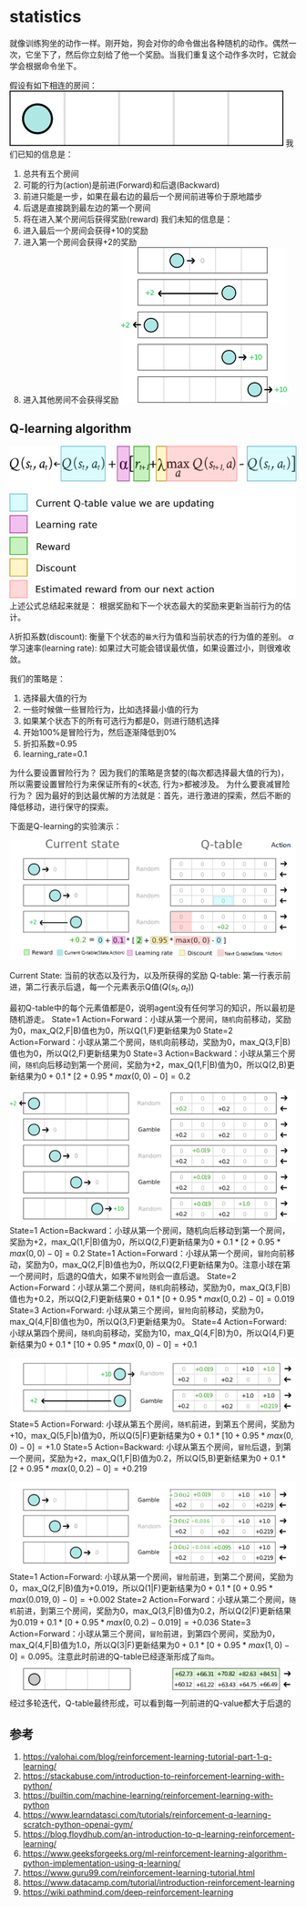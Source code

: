 # statistics

就像训练狗坐的动作一样。刚开始，狗会对你的命令做出各种随机的动作。偶然一次，它坐下了，然后你立刻给了他一个奖励。当我们重复这个动作多次时，它就会学会根据命令坐下。

假设有如下相连的房间：
![](./reinforcementLearning/1.png)
我们已知的信息是：
1. 总共有五个房间
2. 可能的行为(action)是前进(Forward)和后退(Backward)
3. 前进只能是一步，如果在最右边的最后一个房间前进等价于原地踏步
4. 后退是直接跳到最左边的第一个房间
5. 将在进入某个房间后获得奖励(reward)
我们未知的信息是：
1. 进入最后一个房间会获得+10的奖励
2. 进入第一个房间会获得+2的奖励
3. 进入其他房间不会获得奖励
![](./reinforcementLearning/2.png)


## Q-learning algorithm
![](./reinforcementLearning/3.png)
上述公式总结起来就是：
根据奖励和下一个状态最大的奖励来更新当前行为的估计。

$\lambda$折扣系数(discount): 衡量下个状态的`最大`行为值和当前状态的行为值的差别。
$\alpha$学习速率(learning rate): 如果过大可能会错误最优值，如果设置过小，则很难收敛。

我们的策略是：
1. 选择最大值的行为
2. 一些时候做一些冒险行为，比如选择最小值的行为
3. 如果某个状态下的所有可选行为都是0，则进行随机选择
4. 开始100%是冒险行为，然后逐渐降低到0%
5. 折扣系数=0.95
6. learning_rate=0.1

为什么要设置冒险行为？
因为我们的策略是贪婪的(每次都选择最大值的行为)，所以需要设置冒险行为来保证所有的<状态, 行为>都被涉及。
为什么要衰减冒险行为？
因为最好的到达最优解的方法就是：首先，进行激进的探索，然后不断的降低移动，进行保守的探索。


下面是Q-learning的实验演示：

![](./reinforcementLearning/4.png)

Current State: 当前的状态以及行为，以及所获得的奖励
Q-table: 第一行表示前进，第二行表示后退，每一个元素表示Q值($Q(s_t,a_t)$)

最初Q-table中的每个元素值都是0，说明agent没有任何学习的知识，所以最初是随机游走。
State=1 Action=Forward：小球从第一个房间，`随机`向前移动，奖励为0，max_Q(2,F|B)值也为0，所以Q(1,F)更新结果为0
State=2 Action=Forward：小球从第二个房间，`随机`向前移动，奖励为0，max_Q(3,F|B)值也为0，所以Q(2,F)更新结果为0
State=3 Action=Backward：小球从第三个房间，`随机`向后移动到第一个房间，奖励为+2，max_Q(1,F|B)值为0，所以Q(2,B)更新结果为$0+0.1*[2+0.95*max(0,0)-0]=0.2$

![](./reinforcementLearning/5.png)
State=1 Action=Backward：小球从第一个房间，随机向后移动到第一个房间，奖励为+2，max_Q(1,F|B)值为0，所以Q(2,F)更新结果为$0+0.1*[2+0.95*max(0,0)-0]=0.2$
State=1 Action=Forward：小球从第一个房间，`冒险`向前移动，奖励为0，max_Q(2,F|B)值也为0，所以Q(2,F)更新结果为0。注意小球在第一个房间时，后退的Q值大，如果不`冒险`则会一直后退。
State=2 Action=Forward：小球从第二个房间，`随机`向前移动，奖励为0，max_Q(3,F|B)值也为+0.2，所以Q(2,F)更新结果$0+0.1*[0+0.95*max(0,0.2)-0]=0.019$
State=3 Action=Forward: 小球从第三个房间，`冒险`向前移动，奖励为0，max_Q(4,F|B)值也为0，所以Q(3,F)更新结果为0。
State=4 Action=Forward: 小球从第四个房间，`随机`向前移动，奖励为10，max_Q(4,F|B)为0，所以Q(4,F)更新结果为$0+0.1*[10+0.95*max(0,0)-0]=+0.1$

![](./reinforcementLearning/6.png)
State=5 Action=Forward: 小球从第五个房间，`随机`前进，到第五个房间，奖励为+10，max_Q(5,F|b)值为0，所以Q(5|F)更新结果为$0+0.1*[10+0.95*max(0,0)-0]=+1.0$
State=5 Action=Backward: 小球从第五个房间，`冒险`后退，到第一个房间，奖励为+2，max_Q(1,F|B)值为0.2，所以Q(5,B)更新结果为$0+0.1*[2+0.95*max(0,0.2)-0]=+0.219$

![](./reinforcementLearning/7.png)
State=1 Action=Forward: 小球从第一个房间，`冒险`前进，到第二个房间，奖励为0，max_Q(2,F|B)值为+0.019，所以Q(1|F)更新结果为$0+0.1*[0+0.95*max(0.019,0)-0]=+0.002$
State=2 Action=Forward：小球从第二个房间，`随机`前进，到第三个房间，奖励为0，max_Q(3,F|B)值为0.2，所以Q(2|F)更新结果为$0.019+0.1*[0+0.95*max(0,0.2)-0.019]=+0.036$
State=3 Action=Forward：小球从第三个房间，`冒险`前进，到第四个房间，奖励为0，max_Q(4,F|B)值为1.0，所以Q(3|F)更新结果为$0+0.1*[0+0.95*max(1,0)-0]=0.095$。注意此时前进的Q-table已经逐渐形成了`指向`。
![](./reinforcementLearning/8.png)
经过多轮迭代，Q-table最终形成，可以看到每一列前进的Q-value都大于后退的






## 参考
1. https://valohai.com/blog/reinforcement-learning-tutorial-part-1-q-learning/
2. https://stackabuse.com/introduction-to-reinforcement-learning-with-python/
3. https://builtin.com/machine-learning/reinforcement-learning-with-python
4. https://www.learndatasci.com/tutorials/reinforcement-q-learning-scratch-python-openai-gym/
5. https://blog.floydhub.com/an-introduction-to-q-learning-reinforcement-learning/
6. https://www.geeksforgeeks.org/ml-reinforcement-learning-algorithm-python-implementation-using-q-learning/
7. https://www.guru99.com/reinforcement-learning-tutorial.html
8. https://www.datacamp.com/tutorial/introduction-reinforcement-learning
9. https://wiki.pathmind.com/deep-reinforcement-learning
